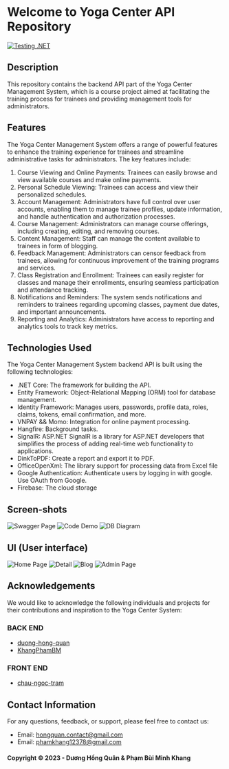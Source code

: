 ﻿# Welcome to Yoga Center API Repository
[![ Testing .NET](https://github.com/duong-hong-quan/yogacenter-backend/actions/workflows/build.yml/badge.svg)](https://github.com/duong-hong-quan/yogacenter-backend/actions/workflows/build.yml)
## Description
This repository contains the backend API part of the Yoga Center Management System, which is a course project aimed at facilitating the training process for trainees and providing management tools for administrators.

## Features
The Yoga Center Management System offers a range of powerful features to enhance the training experience for trainees and streamline administrative tasks for administrators. The key features include:
 1. Course Viewing and Online Payments: Trainees can easily browse and view available courses and make online payments.
 2. Personal Schedule Viewing: Trainees can access and view their personalized schedules.
 3. Account Management: Administrators have full control over user accounts, enabling them to manage trainee profiles, update information, and handle authentication and authorization processes.
 4. Course Management: Administrators can manage course offerings, including creating, editing, and removing courses.
 5. Content Management: Staff can manage the content available to trainees in form of blogging.
 6. Feedback Management: Administrators can censor feedback from trainees, allowing for continuous improvement of the training programs and services.
 7. Class Registration and Enrollment: Trainees can easily register for classes and manage their enrollments, ensuring seamless participation and attendance tracking.
 8. Notifications and Reminders: The system sends notifications and reminders to trainees regarding upcoming classes, payment due dates, and important announcements.
 9. Reporting and Analytics: Administrators have access to reporting and analytics tools to track key metrics.
     
## Technologies Used
The Yoga Center Management System backend API is built using the following technologies:
 - .NET Core: The framework for building the API.
 - Entity Framework: Object-Relational Mapping (ORM) tool for database management.
 - Identity Framework: Manages users, passwords, profile data, roles, claims, tokens, email confirmation, and more.
 - VNPAY && Momo: Integration for online payment processing.
 - Hangfire: Background tasks.
 - SignalR: ASP.NET SignalR is a library for ASP.NET developers that simplifies the process of adding real-time web functionality to applications.
 - DinkToPDF: Create a report and export it to PDF.
 - OfficeOpenXml: The library support for processing data from Excel file
 - Google Authentication: Authenticate users by logging in with google. Use OAuth from Google.
 - Firebase: The cloud storage 

## Screen-shots
![Swagger Page](https://github.com/duong-hong-quan/yogacenter-backend/blob/master/screenshots/Swagger.PNG)
![Code Demo](https://github.com/duong-hong-quan/yogacenter-backend/blob/master/screenshots/CodeDemo.PNG)
![DB Diagram](https://github.com/duong-hong-quan/yogacenter-backend/blob/master/screenshots/DbDiagram.PNG)

## UI (User interface)
![Home Page](https://github.com/duong-hong-quan/yogacenter-backend/blob/master/screenshots/HomePage.png)
![ Detail](https://github.com/duong-hong-quan/yogacenter-backend/blob/master/screenshots/CourseDetail.png)
![Blog](https://github.com/duong-hong-quan/yogacenter-backend/blob/master/screenshots/Blog.png)
![Admin Page](https://github.com/duong-hong-quan/yogacenter-backend/blob/master/screenshots/Admin.png)



## Acknowledgements
We would like to acknowledge the following individuals and projects for their contributions and inspiration to the Yoga Center System:
### BACK END
- [duong-hong-quan](https://github.com/duong-hong-quan)
- [KhangPhamBM](https://github.com/KhangPhamBM)
### FRONT END
- [chau-ngoc-tram](https://github.com/ChauNgocTram)

## Contact Information
For any questions, feedback, or support, please feel free to contact us:
- Email: hongquan.contact@gmail.com
- Email: phamkhang12378@gmail.com
  
#### Copyright &#169; 2023 - Dương Hồng Quân & Phạm Bùi Minh Khang
